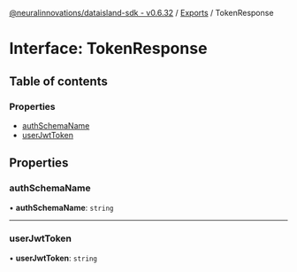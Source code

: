 [@neuralinnovations/dataisland-sdk - v0.6.32](../../README.md) / [Exports](../modules.md) / TokenResponse

# Interface: TokenResponse

## Table of contents

### Properties

- [authSchemaName](TokenResponse.md#authschemaname)
- [userJwtToken](TokenResponse.md#userjwttoken)

## Properties

### authSchemaName

• **authSchemaName**: `string`

___

### userJwtToken

• **userJwtToken**: `string`
